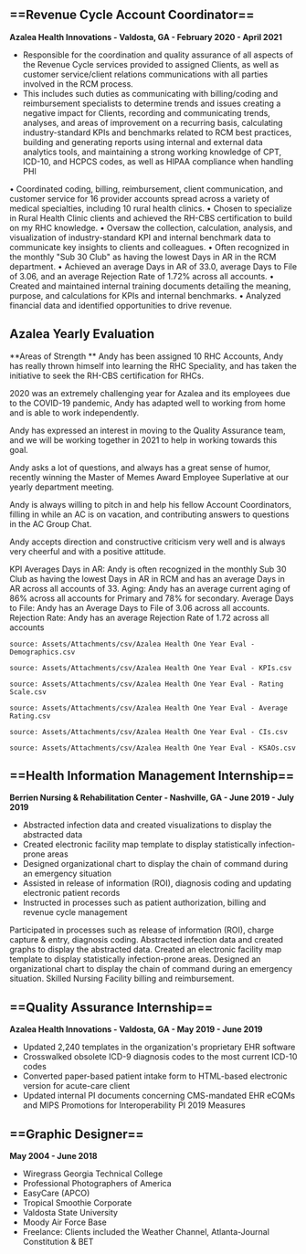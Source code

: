 ## ==Revenue Cycle Account Coordinator==
**Azalea Health Innovations - Valdosta, GA - February 2020 - April 2021**
- Responsible for the coordination and quality assurance of all aspects of the Revenue Cycle services provided to assigned Clients, as well as customer service/client relations communications with all parties involved in the RCM process. 
- This includes such duties as communicating with billing/coding and reimbursement specialists to determine trends and issues creating a negative impact for Clients, recording and communicating trends, analyses, and areas of improvement on a recurring basis, calculating industry-standard KPIs and benchmarks related to RCM best practices, building and generating reports using internal and external data analytics tools, and maintaining a strong working knowledge of CPT, lCD-10, and HCPCS codes, as well as HIPAA compliance when handling PHl
	
• Coordinated coding, billing, reimbursement, client communication, and customer service for 16 provider accounts spread across a variety of medical specialties, including 10 rural health clinics.
• Chosen to specialize in Rural Health Clinic clients and achieved the RH-CBS certification to build on my RHC knowledge.
• Oversaw the collection, calculation, analysis, and visualization of industry-standard KPI and internal benchmark data to communicate key insights to clients and colleagues.
• Often recognized in the monthly "Sub 30 Club" as having the lowest Days in AR in the RCM department.
• Achieved an average Days in AR of 33.0, average Days to File of 3.06, and an average Rejection Rate of 1.72% across all accounts.
• Created and maintained internal training documents detailing the meaning, purpose, and calculations for KPIs and internal benchmarks.
• Analyzed financial data and identified opportunities to drive revenue.

## Azalea Yearly Evaluation
**Areas of Strength **
Andy has been assigned 10 RHC Accounts, Andy has really thrown himself into learning the RHC Speciality, and has taken the initiative to seek the RH-CBS certification for RHCs. 

2020 was an extremely challenging year for Azalea and its employees due to the COVID-19 pandemic, Andy has adapted well to working from home and is able to work independently. 

Andy has expressed an interest in moving to the Quality Assurance team, and we will be working together in 2021 to help in working towards this goal. 

Andy asks a lot of questions, and always has a great sense of humor, recently winning the Master of Memes Award Employee Superlative at our yearly department meeting. 

Andy is always willing to pitch in and help his fellow Account Coordinators, filling in while an AC is on vacation, and contributing answers to questions in the AC Group Chat. 

Andy accepts direction and constructive criticism very well and is always very cheerful and with a positive attitude. 

KPI Averages
Days in AR: Andy is often recognized in the monthly Sub 30 Club as having the lowest Days in AR in RCM and has an average Days in AR across all accounts of 33.
Aging: Andy has an average current aging of 86% across all accounts for Primary and 78% for secondary.
Average Days to File: Andy has an Average Days to File of 3.06 across all accounts.
Rejection Rate: Andy has an average Rejection Rate of 1.72 across all accounts
```csvtable
source: Assets/Attachments/csv/Azalea Health One Year Eval - Demographics.csv
```

```csvtable
source: Assets/Attachments/csv/Azalea Health One Year Eval - KPIs.csv
```

```csvtable
source: Assets/Attachments/csv/Azalea Health One Year Eval - Rating Scale.csv
```

```csvtable
source: Assets/Attachments/csv/Azalea Health One Year Eval - Average Rating.csv
```

```csvtable
source: Assets/Attachments/csv/Azalea Health One Year Eval - CIs.csv
```

```csvtable
source: Assets/Attachments/csv/Azalea Health One Year Eval - KSAOs.csv
```

## ==Health Information Management Internship==
**Berrien Nursing & Rehabilitation Center - Nashville, GA - June 2019 - July 2019**
- Abstracted infection data and created visualizations to display the abstracted data
- Created electronic facility map template to display statistically infection-prone areas
- Designed organizational chart to display the chain of command during an emergency situation
- Assisted in release of information (ROI), diagnosis coding and updating electronic patient records
- Instructed in processes such as patient authorization, billing and revenue cycle management

Participated in processes such as release of information (ROI), charge capture & entry, diagnosis coding.
Abstracted infection data and created graphs to display the abstracted data.
Created an electronic facility map template to display statistically infection-prone areas.
Designed an organizational chart to display the chain of command during an emergency situation.
Skilled Nursing Facility billing and reimbursement.

## ==Quality Assurance Internship==
**Azalea Health Innovations - Valdosta, GA - May 2019 - June 2019**
- Updated 2,240 templates in the organization's proprietary EHR software
- Crosswalked obsolete ICD-9 diagnosis codes to the most current ICD-10 codes
- Converted paper-based patient intake form to HTML-based electronic version for acute-care client
- Updated internal PI documents concerning CMS-mandated EHR eCQMs and MIPS Promotions for Interoperability PI 2019 Measures

## ==Graphic Designer==
**May 2004 - June 2018**
- Wiregrass Georgia Technical College
- Professional Photographers of America
- EasyCare (APCO)
- Tropical Smoothie Corporate
- Valdosta State University
- Moody Air Force Base
- Freelance: Clients included the Weather Channel, Atlanta-Journal Constitution & BET